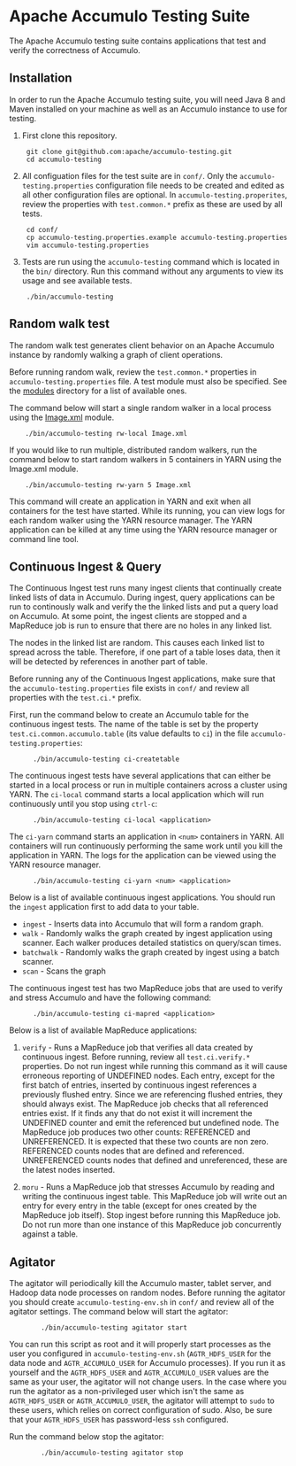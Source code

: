 # Apache Accumulo Testing Suite

The Apache Accumulo testing suite contains applications that test and verify the
correctness of Accumulo.

## Installation

In order to run the Apache Accumulo testing suite, you will need Java 8 and Maven installed
on your machine as well as an Accumulo instance to use for testing.

1. First clone this repository.

        git clone git@github.com:apache/accumulo-testing.git
        cd accumulo-testing

2. All configuation files for the test suite are in `conf/`. Only the `accumulo-testing.properties`
   configuration file needs to be created and edited as all other configuration files are optional.
   In `accumulo-testing.properites`, review the properties with `test.common.*` prefix as these are
   used by all tests.

        cd conf/
        cp accumulo-testing.properties.example accumulo-testing.properties
        vim accumulo-testing.properties

3. Tests are run using the `accumulo-testing` command which is located in the `bin/`
   directory. Run this command without any arguments to view its usage and see available tests.

        ./bin/accumulo-testing

## Random walk test

The random walk test generates client behavior on an Apache Accumulo instance by randomly walking a
graph of client operations. 

Before running random walk, review the `test.common.*` properties in `accumulo-testing.properties`
file. A test module must also be specified. See the [modules] directory for a list of available ones.

The command below will start a single random walker in a local process using the [Image.xml][image]
module.

        ./bin/accumulo-testing rw-local Image.xml

If you would like to run multiple, distributed random walkers, run the command below to start random
walkers in 5 containers in YARN using the Image.xml module.

        ./bin/accumulo-testing rw-yarn 5 Image.xml

This command will create an application in YARN and exit when all containers for the test have
started. While its running, you can view logs for each random walker using the YARN resource manager.
The YARN application can be killed at any time using the YARN resource manager or command line tool.

## Continuous Ingest & Query

The Continuous Ingest test runs many ingest clients that continually create linked lists of data
in Accumulo. During ingest, query applications can be run to continously walk and verify the the
linked lists and put a query load on Accumulo. At some point, the ingest clients are stopped and
a MapReduce job is run to ensure that there are no holes in any linked list.

The nodes in the linked list are random. This causes each linked list to spread across the table.
Therefore, if one part of a table loses data, then it will be detected by references in another
part of table.

Before running any of the Continuous Ingest applications, make sure that the
`accumulo-testing.properties` file exists in `conf/` and review all properties with the
`test.ci.*` prefix.

First, run the command below to create an Accumulo table for the continuous ingest tests. The name of the
table is set by the property `test.ci.common.accumulo.table` (its value defaults to `ci`) in the file
`accumulo-testing.properties`:

          ./bin/accumulo-testing ci-createtable

The continuous ingest tests have several applications that can either be started in a local process
or run in multiple containers across a cluster using YARN. The `ci-local` command starts a local
application which will run continuously until you stop using `ctrl-c`:

          ./bin/accumulo-testing ci-local <application>

The `ci-yarn` command starts an application in `<num>` containers in YARN. All containers will run
continuously performing the same work until you kill the application in YARN. The logs for the
application can be viewed using the YARN resource manager.

          ./bin/accumulo-testing ci-yarn <num> <application>

Below is a list of available continuous ingest applications. You should run the `ingest` application
first to add data to your table.

* `ingest` - Inserts data into Accumulo that will form a random graph.
* `walk` - Randomly walks the graph created by ingest application using scanner. Each walker
  produces detailed statistics on query/scan times.
* `batchwalk` - Randomly walks the graph created by ingest using a batch scanner.
* `scan` - Scans the graph

The continuous ingest test has two MapReduce jobs that are used to verify and stress
Accumulo and have the following command:

          ./bin/accumulo-testing ci-mapred <application>

Below is a list of available MapReduce applications:

1. `verify` - Runs a MapReduce job that verifies all data created by continuous ingest. Before
running, review all `test.ci.verify.*` properties. Do not run ingest while running this command as
it will cause erroneous reporting of UNDEFINED nodes. Each entry, except for the first batch of
entries, inserted by continuous ingest references a previously flushed entry. Since we are
referencing flushed entries, they should always exist. The MapReduce job checks that all referenced
entries exist. If it finds any that do not exist it will increment the UNDEFINED counter and emit
the referenced but undefined node.  The MapReduce job produces two other counts: REFERENCED and
UNREFERENCED. It is expected that these two counts are non zero. REFERENCED counts nodes that are
defined and referenced. UNREFERENCED counts nodes that defined and unreferenced, these are the
latest nodes inserted.

2. `moru` - Runs a MapReduce job that stresses Accumulo by reading and writing the continuous ingest
table. This MapReduce job will write out an entry for every entry in the table (except for ones
created by the MapReduce job itself). Stop ingest before running this MapReduce job. Do not run more
than one instance of this MapReduce job concurrently against a table.

## Agitator

The agitator will periodically kill the Accumulo master, tablet server, and Hadoop data node
processes on random nodes. Before running the agitator you should create `accumulo-testing-env.sh`
in `conf/` and review all of the agitator settings. The command below will start the agitator:

            ./bin/accumulo-testing agitator start

You can run this script as root and it will properly start processes as the user you configured in
`accumulo-testing-env.sh` (`AGTR_HDFS_USER` for the data node and `AGTR_ACCUMULO_USER` for Accumulo
processes). If you run it as yourself and the `AGTR_HDFS_USER` and `AGTR_ACCUMULO_USER` values are
the same as your user, the agitator will not change users. In the case where you run the agitator as
a non-privileged user which isn't the same as `AGTR_HDFS_USER` or `AGTR_ACCUMULO_USER`, the agitator
will attempt to `sudo` to these users, which relies on correct configuration of sudo. Also, be sure
that your `AGTR_HDFS_USER` has password-less `ssh` configured.

Run the command below stop the agitator:

            ./bin/accumulo-testing agitator stop

[modules]: core/src/main/resources/randomwalk/modules
[image]: core/src/main/resources/randomwalk/modules/Image.xml
